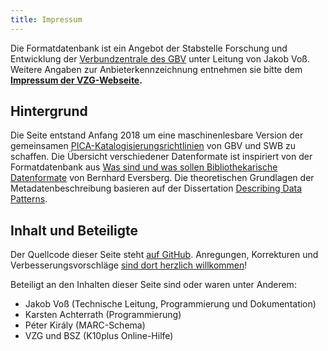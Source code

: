 ```yaml
---
title: Impressum
---
```


Die Formatdatenbank ist ein Angebot der Stabstelle Forschung und Entwicklung
der [Verbundzentrale des GBV](//www.gbv.de) unter Leitung von Jakob Voß.
Weitere Angaben zur Anbieterkennzeichnung entnehmen sie bitte dem **[Impressum
der VZG-Webseite](//www.gbv.de/impressum).**

## Hintergrund

Die Seite entstand Anfang 2018 um eine maschinenlesbare Version der gemeinsamen
[PICA-Katalogisierungsrichtlinien](pica) von GBV und SWB zu schaffen. Die
Übersicht verschiedener Datenformate ist inspiriert von der Formatdatenbank aus
[Was sind und was sollen Bibliothekarische
Datenformate](http://www.allegro-c.de/formate/formate.htm) von Bernhard
Eversberg. Die theoretischen Grundlagen der Metadatenbeschreibung basieren auf
der Dissertation [Describing Data Patterns](http://aboutdata.org/).

## Inhalt und Beteiligte

Der Quellcode dieser Seite steht [auf GitHub](https://github.com/gbv/PicaHelpRest). 
Anregungen, Korrekturen und Verbesserungsvorschläge [sind dort herzlich willkommen](https://github.com/gbv/PicaHelpRest/issues)!

Beteiligt an den Inhalten dieser Seite sind oder waren unter Anderem:

* Jakob Voß (Technische Leitung, Programmierung und Dokumentation)
* Karsten Achterrath (Programmierung)
* Péter Király (MARC-Schema)
* VZG und BSZ (K10plus Online-Hilfe)

